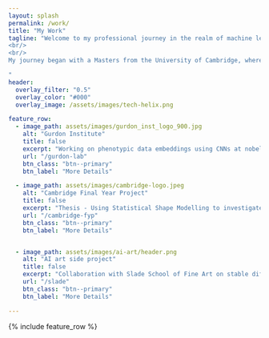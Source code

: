 ```yaml
---
layout: splash
permalink: /work/
title: "My Work"
tagline: "Welcome to my professional journey in the realm of machine learning and data science. With a focus on innovation and a passion for cutting-edge technology, I've spent the past few years at GlaxoSmithKline (GSK), where I've specialized in developing ML solutions with real-world impact. From creating recommender systems for genetic targets to architecting scalable pipelines for RNA structure prediction, I've thrived on solving complex problems at the intersection of biology and technology.
<br/>
<br/>
My journey began with a Masters from the University of Cambridge, where I delved deep into the world of AI and ML. Since then, I've been driven by a desire to push the boundaries of what's possible, whether it's through integrating multiomics data or designing novel ML architectures. Join me as I continue to explore the endless possibilities of machine learning, one project at a time.

"
header:
  overlay_filter: "0.5"
  overlay_color: "#000"
  overlay_image: /assets/images/tech-helix.png

feature_row:
  - image_path: assets/images/gurdon_inst_logo_900.jpg
    alt: "Gurdon Institute"
    title: false
    excerpt: "Working on phenotypic data embeddings using CNNs at nobel laureate John Gurdon's Lab."
    url: "/gurdon-lab" 
    btn_class: "btn--primary"
    btn_label: "More Details"

  - image_path: assets/images/cambridge-logo.jpeg
    alt: "Cambridge Final Year Project"
    title: false
    excerpt: "Thesis - Using Statistical Shape Modelling to investigate the effect of hip rotation on joint space."
    url: "/cambridge-fyp" 
    btn_class: "btn--primary"
    btn_label: "More Details"


  - image_path: assets/images/ai-art/header.png
    alt: "AI art side project"
    title: false
    excerpt: "Collaboration with Slade School of Fine Art on stable diffusion"
    url: "/slade" 
    btn_class: "btn--primary"
    btn_label: "More Details"

---
```


{% include feature_row %}

